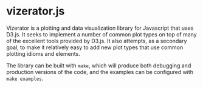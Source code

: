 vizerator.js
============

Vizerator is a plotting and data visualization library for Javascript that uses
D3.js. It seeks to implement a number of common plot types on top of many of the
excellent tools provided by D3.js. It also attempts, as a secondary goal, to
make it relatively easy to add new plot types that use common plotting idioms
and elements.

The library can be built with `make`, which will produce both debugging and
production versions of the code, and the examples can be configured with
`make examples`.
